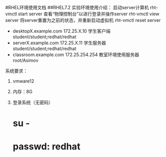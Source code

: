 
#RHEL环境使用文档
##RHEL7.2 实验环境使用介绍：
启动server计算机     rht-vmctl start server
查看“物理控制台”以进行登录并操作server     rht-vmctl view server
将server重置为之前的状态，并重新启动虚拟机        rht-vmctl reset server

- desktopX.example.com        172.25.X.10     学生客户端     student/student;redhat/redhat
- serverX.example.com         172.25.X.11     学生服务器     student/student;redhat/redhat
- classroom.example.com       172.25.254.254  教室环境使用服务器     root/Asimov

系统要求：
1. vmware12
2. 内存：8G



1. 登录系统（无密码）
    # su -
    # passwd: redhat
